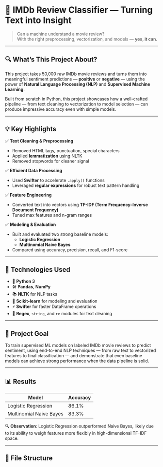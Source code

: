 # 🎥 IMDb Review Classifier — Turning Text into Insight

> Can a machine understand a movie review?  
> With the right preprocessing, vectorization, and models — **yes, it can.**

---

## 🔍 What’s This Project About?

This project takes 50,000 raw IMDb movie reviews and turns them into meaningful sentiment predictions — **positive** or **negative** — using the power of **Natural Language Processing (NLP)** and **Supervised Machine Learning**.

Built from scratch in Python, this project showcases how a well-crafted pipeline — from text cleaning to vectorization to model selection — can produce impressive accuracy even with simple models.

---

## 💡 Key Highlights

✅ **Text Cleaning & Preprocessing**  
- Removed HTML tags, punctuation, special characters  
- Applied **lemmatization** using NLTK  
- Removed stopwords for cleaner signal  

✅ **Efficient Data Processing**  
- Used **Swifter** to accelerate `.apply()` functions  
- Leveraged **regular expressions** for robust text pattern handling  

✅ **Feature Engineering**  
- Converted text into vectors using **TF-IDF (Term Frequency–Inverse Document Frequency)**  
- Tuned max features and n-gram ranges  

✅ **Modeling & Evaluation**  
- Built and evaluated two strong baseline models:  
  - **Logistic Regression**  
  - **Multinomial Naive Bayes**  
- Compared using accuracy, precision, recall, and F1-score  

---

## 🧠 Technologies Used

- 🐍 **Python 3**  
- 🛠 **Pandas**, **NumPy**  
- 📚 **NLTK** for NLP tasks  
- 📐 **Scikit-learn** for modeling and evaluation  
- ⚡ **Swifter** for faster DataFrame operations  
- 🧹 **Regex**, `string`, and `re` modules for text cleaning

---

## 🎯 Project Goal

To train supervised ML models on labeled IMDb movie reviews to predict sentiment, using end-to-end NLP techniques — from raw text to vectorized features to final classification — and demonstrate that even baseline models can achieve strong performance when the data pipeline is solid.

---

## 📊 Results

| Model                   | Accuracy |
|------------------------|----------|
| Logistic Regression     | 86.1%    |
| Multinomial Naive Bayes | 83.3%    |

🔍 **Observation**: Logistic Regression outperformed Naive Bayes, likely due to its ability to weigh features more flexibly in high-dimensional TF-IDF space.

---

## 📂 File Structure

